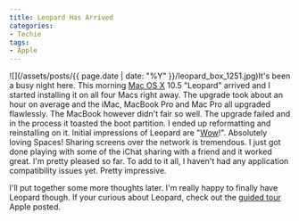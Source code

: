 ```yaml
---
title: Leopard Has Arrived
categories:
- Techie
tags:
- Apple
---
```


![](/assets/posts/{{ page.date | date: "%Y" }}/leopard_box_1251.jpg)It's been a busy night here. This morning [Mac OS X](http://www.apple.com/macosx/) 10.5 "Leopard" arrived and I started installing it on all four Macs right away. The upgrade took about an hour on average and the iMac, MacBook Pro and Mac Pro all upgraded flawlessly. The MacBook however didn't fair so well. The upgrade failed and in the process it toasted the boot partition. I ended up reformatting and reinstalling on it.
Initial impressions of Leopard are "[Wow](http://www.apple.com/macosx/features/)!". Absolutely loving Spaces! Sharing screens over the network is tremendous. I just got done playing with some of the iChat sharing with a friend and it worked great. I'm pretty pleased so far. To add to it all, I haven't had any application compatibility issues yet. Pretty impressive.

I'll put together some more thoughts later. I'm really happy to finally have Leopard though. If your curious about Leopard, check out the [guided tour](http://www.apple.com/macosx/guidedtour/) Apple posted.
